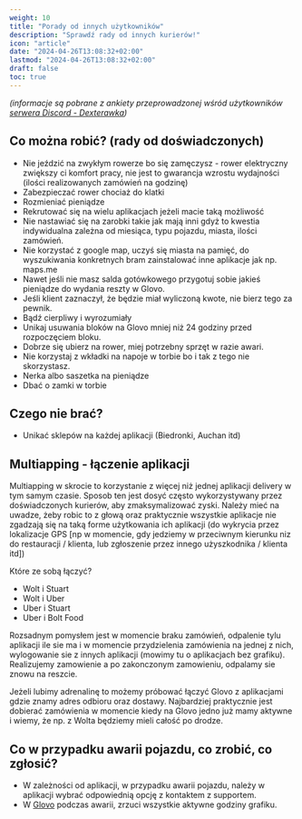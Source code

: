 ```yaml
---
weight: 10
title: "Porady od innych użytkowników"
description: "Sprawdź rady od innych kurierów!"
icon: "article"
date: "2024-04-26T13:08:32+02:00"
lastmod: "2024-04-26T13:08:32+02:00"
draft: false
toc: true
---
```

*(informacje są pobrane z ankiety przeprowadzonej wśród użytkowników [serwera Discord - Dexterawka](https://discord.gg/dexterawka))*


## __Co można robić? (rady od doświadczonych)__

* Nie jeździć na zwykłym rowerze bo się zamęczysz - rower elektryczny zwiększy ci komfort pracy, nie jest to gwarancja wzrostu wydajności (ilości realizowanych zamówień na godzinę)
* Zabezpieczać rower chociaż do klatki
* Rozmieniać pieniądze
* Rekrutować się na wielu aplikacjach jeżeli macie taką możliwość
* Nie nastawiać się na zarobki takie jak mają inni gdyż to kwestia indywidualna zależna od miesiąca, typu pojazdu, miasta, ilości zamówień.
* Nie korzystać z google map, uczyś się miasta na pamięć, do wyszukiwania konkretnych bram zainstalować inne aplikacje jak np. maps.me
* Nawet jeśli nie masz salda gotówkowego przygotuj sobie jakieś pieniądze do wydania reszty w Glovo.
* Jeśli klient zaznaczył, że będzie miał wyliczoną kwote, nie bierz tego za pewnik.
* Bądź cierpliwy i wyrozumiały
* Unikaj usuwania bloków na Glovo mniej niż 24 godziny przed rozpoczęciem bloku.
* Dobrze się ubierz na rower, miej potrzebny sprzęt w razie awari.
* Nie korzystaj z wkładki na napoje w torbie bo i tak z tego nie skorzystasz.
* Nerka albo saszetka na pieniądze
* Dbać o zamki w torbie

## __Czego nie brać?__

* Unikać sklepów na każdej aplikacji (Biedronki, Auchan itd)

## __Multiapping - łączenie aplikacji__
Multiapping w skrocie to korzystanie z więcej niż jednej aplikacji delivery w tym samym czasie. Sposob ten jest dosyć często wykorzystywany przez doświadczonych kurierów, aby zmaksymalizować zyski. Należy mieć na uwadze, żeby robic to z głową oraz praktycznie wszystkie aplikacje nie zgadzają się na taką forme użytkowania ich aplikacji (do wykrycia przez lokalizacje GPS [np w momencie, gdy jedziemy w przeciwnym kierunku niz do restauracji / klienta, lub zgłoszenie przez innego użyszkodnika / klienta itd])


Które ze sobą łączyć?
* Wolt i Stuart
* Wolt i Uber
* Uber i Stuart
* Uber i Bolt Food

Rozsadnym pomysłem jest w momencie braku zamówień, odpalenie tylu aplikacji ile sie ma i w momencie przydzielenia zamówienia na jednej z nich, wylogowanie sie z innych aplikacji (mowimy tu o aplikacjach bez grafiku). Realizujemy zamowienie a po zakonczonym zamowieniu, odpalamy sie znowu na reszcie.

Jeżeli lubimy adrenalinę to możemy próbować łączyć Glovo z aplikacjami gdzie znamy adres odbioru oraz dostawy. Najbardziej praktycznie jest dobierać zamówienia w momencie kiedy na Glovo jedno już mamy aktywne i wiemy, że np. z Wolta będziemy mieli całość po drodze.

## __Co w przypadku awarii pojazdu, co zrobić, co zgłosić__?

* W zależności od aplikacji, w przypadku awarii pojazdu, należy w aplikacji wybrać odpowiednią opcję z kontaktem z supportem.
* W [Glovo](apps/8-glovo.md) podczas awarii, zrzuci wszystkie aktywne godziny grafiku.

